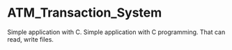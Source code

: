 # ATM_Transaction_System
Simple application with C. Simple application with C programming. That can read, write files. 
